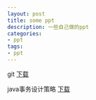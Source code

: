 ```yaml
---
layout: post
title: some ppt
description: 一些自己做的ppt
categories:
- ppt
tags:
- ppt
---
```

git
[下载](/blog/attach/ppt/git/git.pptx)

java事务设计策略
[下载](/blog/attach/ppt/java/transaction.pptx)
